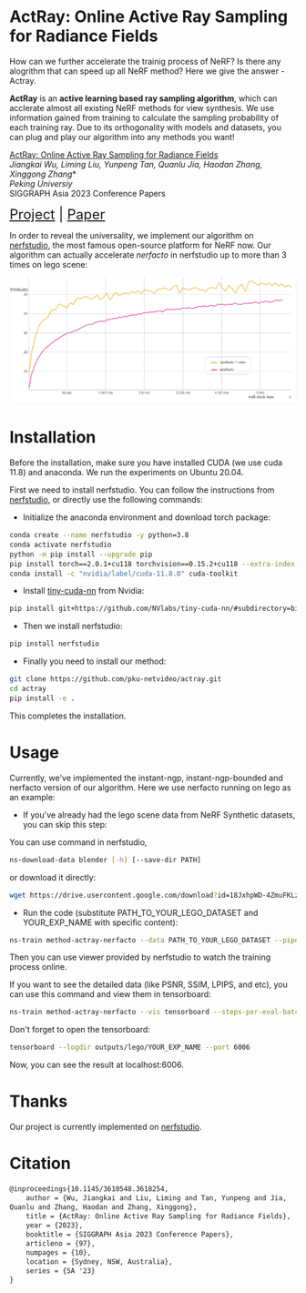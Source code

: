 # ActRay: Online Active Ray Sampling for Radiance Fields

How can we further accelerate the trainig process of NeRF? Is there any alogrithm that can speed up all NeRF method? Here we give the answer - Actray.

**ActRay** is an **active learning based ray sampling algorithm**, which can acclerate almost all existing NeRF methods for view synthesis. We use information gained from training to calculate the sampling probability of each training ray. Due to its orthogonality with models and datasets, you can plug and play our algorithm into any methods you want!

[ActRay: Online Active Ray Sampling for Radiance Fields](https://pku-netvideo.github.io/actray)  
*Jiangkai Wu, Liming Liu, Yunpeng Tan, Quanlu Jia, Haodan Zhang, Xinggong Zhang**  
*Peking Universiy*  
SIGGRAPH Asia 2023 Conference Papers

<font size=5>[Project](https://pku-netvideo.github.io/actray) | [Paper](https://dl.acm.org/doi/10.1145/3610548.3618254)</font>

In order to reveal the universality, we implement our algorithm on [nerfstudio](https://docs.nerf.studio/), the most famous open-source platform for NeRF now. Our algorithm can actually accelerate *nerfacto* in nerfstudio up to more than 3 times on lego scene:

![](imgs/lego_nerfacto_random_bg.jpg)

# Installation

Before the installation, make sure you have installed CUDA (we use cuda 11.8) and anaconda. We run the experiments on Ubuntu 20.04.

First we need to install nerfstudio. You can follow the instructions from [nerfstudio](https://docs.nerf.studio/quickstart/installation.html), or directly use the following commands:

- Initialize the anaconda environment and download torch package:
```bash
conda create --name nerfstudio -y python=3.8
conda activate nerfstudio
python -m pip install --upgrade pip
pip install torch==2.0.1+cu118 torchvision==0.15.2+cu118 --extra-index-url https://download.pytorch.org/whl/cu118
conda install -c "nvidia/label/cuda-11.8.0" cuda-toolkit
```

- Install [tiny-cuda-nn](https://github.com/NVlabs/tiny-cuda-nn/) from Nvidia:

```bash
pip install git+https://github.com/NVlabs/tiny-cuda-nn/#subdirectory=bindings/torch
```

- Then we install nerfstudio:
```bash
pip install nerfstudio
```

- Finally you need to install our method:
```bash
git clone https://github.com/pku-netvideo/actray.git
cd actray
pip install -e .
```

This completes the installation.

# Usage

Currently, we've implemented the instant-ngp, instant-ngp-bounded and nerfacto version of our algorithm. Here we use nerfacto running on lego as an example:
- If you've already had the lego scene data from NeRF Synthetic datasets, you can skip this step:

You can use command in nerfstudio,
```bash
ns-download-data blender [-h] [--save-dir PATH]
```
    
or download it directly:
```bash
wget https://drive.usercontent.google.com/download?id=18JxhpWD-4ZmuFKLzKlAw-w5PpzZxXOcG&export=download&authuser=0&confirm=t&uuid=6d1507d6-b13a-4e10-b75c-4096f57545dc&at=APZUnTWWe5S9CtjXdv6zZn-JfbgG:1702177546181
```

- Run the code (substitute PATH_TO_YOUR_LEGO_DATASET and YOUR_EXP_NAME with specific content):
```bash
ns-train method-actray-nerfacto --data PATH_TO_YOUR_LEGO_DATASET --pipeline.model.disable-scene-contraction True --pipeline.model.background-color white blender-data
```
Then you can use viewer provided by nerfstudio to watch the training process online.  

If you want to see the detailed data (like PSNR, SSIM, LPIPS, and etc), you can use this command and view them in tensorboard:
```bash
ns-train method-actray-nerfacto --vis tensorboard --steps-per-eval-batch 50 --steps-per-eval-image 200 --steps-per-eval-all-images 200 --data PATH_TO_YOUR_LEGO_DATASET --timestamp YOUR_EXP_NAME --max-num-iterations 40000 --pipeline.datamanager.camera-optimizer.mode off --pipeline.model.disable-scene-contraction True --pipeline.model.background-color white blender-data
```

Don't forget to open the tensorboard:
```bash
tensorboard --logdir outputs/lego/YOUR_EXP_NAME --port 6006
```

Now, you can see the result at localhost:6006.

# Thanks

Our project is currently implemented on [nerfstudio](https://docs.nerf.studio/quickstart/installation.html).

# Citation

    @inproceedings{10.1145/3610548.3618254,
        author = {Wu, Jiangkai and Liu, Liming and Tan, Yunpeng and Jia, Quanlu and Zhang, Haodan and Zhang, Xinggong},
        title = {ActRay: Online Active Ray Sampling for Radiance Fields},
        year = {2023},
        booktitle = {SIGGRAPH Asia 2023 Conference Papers},
        articleno = {97},
        numpages = {10},
        location = {Sydney, NSW, Australia},
        series = {SA '23}
    }

